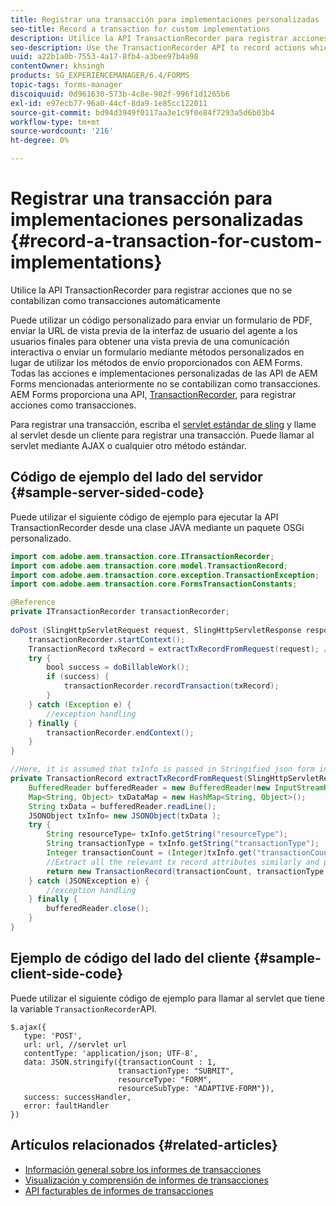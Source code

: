 ```yaml
---
title: Registrar una transacción para implementaciones personalizadas
seo-title: Record a transaction for custom implementations
description: Utilice la API TransactionRecorder para registrar acciones que no se contabilizan como transacciones automáticamente
seo-description: Use the TransactionRecorder API to record actions which are not accounted as transactions automatically
uuid: a22b1a0b-7553-4a17-8fb4-a3bee97b4a98
contentOwner: khsingh
products: SG_EXPERIENCEMANAGER/6.4/FORMS
topic-tags: forms-manager
discoiquuid: 0d961630-573b-4c8e-902f-996f1d1265b6
exl-id: e97ecb77-96a0-44cf-8da9-1e85cc122011
source-git-commit: bd94d3949f0117aa3e1c9f0e84f7293a5d6b03b4
workflow-type: tm+mt
source-wordcount: '216'
ht-degree: 0%

---
```


# Registrar una transacción para implementaciones personalizadas {#record-a-transaction-for-custom-implementations}

Utilice la API TransactionRecorder para registrar acciones que no se contabilizan como transacciones automáticamente

Puede utilizar un código personalizado para enviar un formulario de PDF, enviar la URL de vista previa de la interfaz de usuario del agente a los usuarios finales para obtener una vista previa de una comunicación interactiva o enviar un formulario mediante métodos personalizados en lugar de utilizar los métodos de envío proporcionados con AEM Forms. Todas las acciones e implementaciones personalizadas de las API de AEM Forms mencionadas anteriormente no se contabilizan como transacciones. AEM Forms proporciona una API, [TransactionRecorder](https://helpx.adobe.com/experience-manager/6-4/forms/javadocs/com/adobe/aem/transaction/core/ITransactionRecorder.html), para registrar acciones como transacciones.

Para registrar una transacción, escriba el [servlet estándar de sling](https://helpx.adobe.com/experience-manager/using/custom-sling-servlets.html) y llame al servlet desde un cliente para registrar una transacción. Puede llamar al servlet mediante AJAX o cualquier otro método estándar.

## Código de ejemplo del lado del servidor {#sample-server-sided-code}

Puede utilizar el siguiente código de ejemplo para ejecutar la API TransactionRecorder desde una clase JAVA mediante un paquete OSGi personalizado.

```java
import com.adobe.aem.transaction.core.ITransactionRecorder;
import com.adobe.aem.transaction.core.model.TransactionRecord;
import com.adobe.aem.transaction.core.exception.TransactionException;
import com.adobe.aem.transaction.core.FormsTransactionConstants;

@Reference
private ITransactionRecorder transactionRecorder;
 
doPost (SlingHttpServletRequest request, SlingHttpServletResponse response) {
    transactionRecorder.startContext();
    TransactionRecord txRecord = extractTxRecordFromRequest(request); //extract transaction relevant data from request
    try {
        bool success = doBillableWork();
        if (success) {
            transactionRecorder.recordTransaction(txRecord);
        }
    } catch (Exception e) {
        //exception handling
    } finally {
        transactionRecorder.endContext();
    }
}

//Here, it is assumed that txInfo is passed in Stringified json form in the ajax call (in data parameter). You can pass txInfo from client in any way that you find suitable.
private TransactionRecord extractTxRecordFromRequest(SlingHttpServletRequest request) {
    BufferedReader bufferedReader = new BufferedReader(new InputStreamReader(request.getInputStream()));
    Map<String, Object> txDataMap = new HashMap<String, Object>();
    String txData = bufferedReader.readLine();
    JSONObject txInfo= new JSONObject(txData );
    try {
        String resourceType= txInfo.getString("resourceType");
        String transactionType = txInfo.getString("transactionType");
        Integer transactionCount = (Integer)txInfo.get("transactionCount");
        //Extract all the relevant tx record attributes similarly and pass them in Transaction Record constructor as per the java doc}
        return new TransactionRecord(transactionCount, transactionType, resourceType, ..);
    } catch (JSONException e) {
        //exception handling
    } finally {
        bufferedReader.close();
    }
}
```

## Ejemplo de código del lado del cliente {#sample-client-side-code}

Puede utilizar el siguiente código de ejemplo para llamar al servlet que tiene la variable `TransactionRecorder`API.

```
$.ajax({
   type: 'POST',
   url: url, //servlet url
   contentType: 'application/json; UTF-8',
   data: JSON.stringify({transactionCount : 1, 
                        transactionType: "SUBMIT",
                        resourceType: "FORM",
                        resourceSubType: "ADAPTIVE-FORM"}),
   success: successHandler,
   error: faultHandler
})
```

## Artículos relacionados {#related-articles}

* [Información general sobre los informes de transacciones](/help/forms/using/transaction-reports-overview.md)
* [Visualización y comprensión de informes de transacciones](/help/forms/using/viewing-and-understanding-transaction-reports.md)
* [API facturables de informes de transacciones](/help/forms/using/transaction-reports-billable-apis.md)
